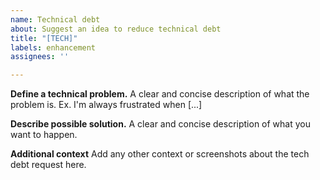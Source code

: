 ```yaml
---
name: Technical debt
about: Suggest an idea to reduce technical debt
title: "[TECH]"
labels: enhancement
assignees: ''

---
```


**Define a technical problem.**
A clear and concise description of what the problem is. Ex. I'm always frustrated when [...]

**Describe possible solution.**
A clear and concise description of what you want to happen.

**Additional context**
Add any other context or screenshots about the tech debt request here.
